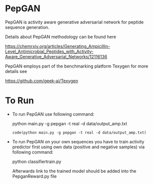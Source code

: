 # PepGAN

PepGAN is activity aware generative adversarial network for peptide sequence generation.

Details about PepGAN methodology can be found here

https://chemrxiv.org/articles/Generating_Ampicillin-Level_Antimicrobial_Peptides_with_Activity-Aware_Generative_Adversarial_Networks/12116136

PepGAN employs part of the benchmarking platform Texygen for more details see

https://github.com/geek-ai/Texygen

# To Run

* To run PepGAN use following command:

  python main.py -g pepgan -t real -d data/output_amp.txt
  
  `code(python main.py -g pepgan -t real -d data/output_amp.txt)`

* To run PepGAN on your own sequences you have to train activity predictor first using own data (positive and negative samples) via following command:

  python classifiertrain.py

  Afterwards link to the trained model should be added into the PepganReward.py file <br /><br />

